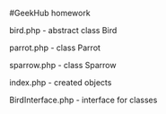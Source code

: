 #GeekHub homework

bird.php - abstract class Bird

parrot.php - class Parrot

sparrow.php - class Sparrow

index.php -  created objects


BirdInterface.php - interface for classes
